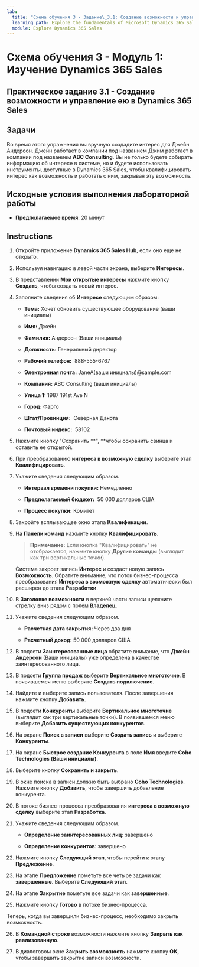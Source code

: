 ```yaml
---
lab:
  title: "Схема обучения 3 - Задание\_3.1: Создание возможности и управление ею в Dynamics\_365 Sales"
  learning path: Explore the fundamentals of Microsoft Dynamics 365 Sales
  module: Explore Dynamics 365 Sales
---
```



Схема обучения 3 - Модуль 1: Изучение Dynamics 365 Sales
========================

## Практическое задание 3.1 - Создание возможности и управление ею в Dynamics 365 Sales 

## Задачи

Во время этого упражнения вы вручную создадите интерес для Джейн Андерсон. Джейн работает в компании под названием Джим работает в компании под названием **ABC Consulting**. Вы не только будете собирать информацию об интересе в системе, но и будете использовать инструменты, доступные в Dynamics 365 Sales, чтобы квалифицировать интерес как возможность и работать с ним, закрывая эту возможность.

## Исходные условия выполнения лабораторной работы

  - **Предполагаемое время**: 20 минут

## Instructions

1. Откройте приложение **Dynamics 365 Sales Hub**, если оно еще не открыто.

2. Используя навигацию в левой части экрана, выберите **Интересы**.

3. В представлении **Мои открытые интересы** нажмите кнопку **Создать**, чтобы создать новый интерес.

4. Заполните сведения об **Интересе** следующим образом:

    - **Тема:** Хочет обновить существующее оборудование (ваши инициалы)

    - **Имя:** Джейн

    - **Фамилия:** Андерсон (Ваши инициалы)

    - **Должность:** Генеральный директор

    - **Рабочий телефон:**  888-555-6767

    - **Электронная почта:** JaneA(ваши инициалы)@sample.com

    - **Компания:** ABC Consulting (ваши инициалы)

    - **Улица 1:** 1987 191st Ave N

    - **Город:** Фарго

    - **Штат/Провинция:**  Северная Дакота

    - **Почтовый индекс:**  58102

5. Нажмите кнопку "Сохранить **", **чтобы сохранить свинца и оставить ее открытой.

6. При преобразованию **интереса в возможную сделку** выберите этап **Квалифицировать**.

7. Укажите сведения следующим образом.

    - **Интервал времени покупки:** Немедленно

    - **Предполагаемый бюджет:**  50 000 долларов США

    - **Процесс покупки:** Комитет

8. Закройте всплывающее окно этапа **Квалификации**.

9. На **Панели команд** нажмите кнопку **Квалифицировать**.

    > **Примечание:** Если кнопка "Квалифицировать" не отображается, нажмите кнопку **Другие команды** (выглядит как три вертикальные точки).

    Система закроет запись **Интерес** и создаст новую запись **Возможность**. Обратите внимание, что поток бизнес-процесса преобразования **Интереса в возможную сделку** автоматически был расширен до этапа **Разработки**.

10. В **Заголовке возможности** в верхней части записи щелкните стрелку вниз рядом с полем **Владелец**.

11. Укажите сведения следующим образом.

    - **Расчетная дата закрытия:** Через два дня

    - **Расчетный доход:** 50 000 долларов США

12. В подсети **Заинтересованные лица** обратите внимание, что **Джейн Андерсон** (Ваши инициалы) уже определена в качестве заинтересованного лица.

13. В подсети **Группа продаж** выберите **Вертикальное многоточие**. В появившемся меню выберите **Создать подключение**.

14. Найдите и выберите запись пользователя. После завершения нажмите кнопку **Добавить**.

15. В подсети **Конкуренты** выберите **Вертикальное многоточие** (выглядит как три вертикальные точки). В появившемся меню выберите **Добавить существующих конкурентов**.

16. На экране **Поиск в записи** выберите **Создать запись** и выберите **Конкуренты**.

17. На экране **Быстрое создание Конкурента** в поле **Имя** введите **Coho Technologies (Ваши инициалы)**.

18. Выберите кнопку **Сохранить и закрыть**.

19. В окне поиска в записи должно быть выбрано **Coho Technologies**. Нажмите кнопку **Добавить**, чтобы завершить добавление конкурента.

20. В потоке бизнес-процесса преобразования **интереса в возможную сделку** выберите этап **Разработка**.

21. Укажите сведения следующим образом.

    - **Определение заинтересованных лиц**: завершено

    - **Определение конкурентов**: завершено

22. Нажмите кнопку **Следующий этап**, чтобы перейти к этапу **Предложение**.

23. На этапе **Предложение** пометьте все четыре задачи как **завершенные**. Выберите **Следующий этап**.

24. На этапе **Закрытие** пометьте все задачи как **завершенные**.

25. Нажмите кнопку **Готово** в потоке бизнес-процесса.

Теперь, когда вы завершили бизнес-процесс, необходимо закрыть возможность.

26. В **Командной строке** возможности нажмите кнопку **Закрыть как реализованную**.

27. В диалоговом окне **Закрыть возможность** нажмите кнопку **ОК**, чтобы завершить закрытие записи возможности.
